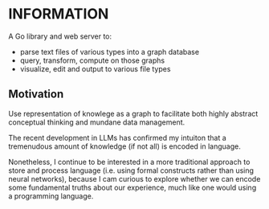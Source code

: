 # INFORMATION

A Go library and web server to:
- parse text files of various types into a graph database
- query, transform, compute on those graphs
- visualize, edit and output to various file types


## Motivation

Use representation of knowlege as a graph to facilitate both
highly abstract conceptual thinking and mundane data management.

The recent development in LLMs has confirmed my intuiton that
a tremenudous amount of knowledge (if not all) is encoded in language.

Nonetheless, I continue to be interested in a more traditional approach
to store and process language (i.e. using formal constructs rather than 
using neural networks), because I cam curious to explore whether we can
encode some fundamental truths about our experience, much like one would
using a programming language.

